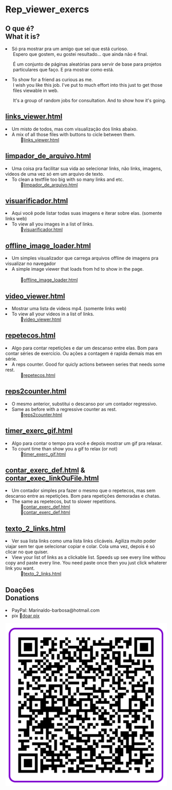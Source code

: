 # Rep_viewer_exercs


<h2>O que é?<br> What it is?</h2>
  <li>Só pra mostrar pra um amigo que sei que está curioso. <ul> Espero que gostem, eu gostei resultado... que ainda não é final.</ul><ul>É um conjunto de páginas aleatórias para servir de base para projetos particulares que faço. E pra mostrar como está.</ul></li>
<li>To show for a friend as curious as me. <ul> I wish you like this job. I've put to much effort into this just to get those files viewable in web. </ul><ul>It's a group of random jobs for consultation. And to show how it's going.</ul></li>

<div>
<h2><a target="_blank" href="https://htmlpreview.github.io/?https://github.com/magoexodia/Rep_viewer_exercs/blob/main/links_viewer.html">links_viewer.html</a></h2>
<li> Um misto de todos, mas com visualização dos links abaixo.
<li> A mix of all those files with buttons to cicle between them. 
<br>&nbsp;&nbsp;&nbsp;&nbsp;&nbsp;&nbsp;&nbsp;&nbsp;&nbsp;&nbsp;&nbsp;&nbsp;🔗<a target="_blank" href="https://htmlpreview.github.io/?https://github.com/magoexodia/Rep_viewer_exercs/blob/main/links_viewer.html">links_viewer.html</a>



<h2><a target="_blank" href="https://htmlpreview.github.io/?https://github.com/magoexodia/Rep_viewer_exercs/blob/main/limpador_de_arquivo.html">limpador_de_arquivo.html</a></h2>
<li> Uma coisa pra facilitar sua vida ao selecionar links, não links, imagens, videos de uma vez só em um arquivo de texto.
<li> To clean a textfile too big with so many links and etc. 
<br>&nbsp;&nbsp;&nbsp;&nbsp;&nbsp;&nbsp;&nbsp;&nbsp;&nbsp;&nbsp;&nbsp;&nbsp;🔗<a target="_blank" href="https://htmlpreview.github.io/?https://github.com/magoexodia/Rep_viewer_exercs/blob/main/limpador_de_arquivo.html">limpador_de_arquivo.html</a>




<h2><a target="_blank" href="https://htmlpreview.github.io/?https://github.com/magoexodia/Rep_viewer_exercs/blob/main/visuarificador.html">visuarificador.html</a></h2>
<li> Aqui você pode listar todas suas imagens e iterar sobre elas. (somente links web)
<li> To view all you images in a list of links. 
<br>&nbsp;&nbsp;&nbsp;&nbsp;&nbsp;&nbsp;&nbsp;&nbsp;&nbsp;&nbsp;&nbsp;&nbsp;🔗<a target="_blank" href="https://htmlpreview.github.io/?https://github.com/magoexodia/Rep_viewer_exercs/blob/main/visuarificador.html">visuarificador.html</a>

<h2><a target="_blank" href="https://htmlpreview.github.io/?https://github.com/magoexodia/Rep_viewer_exercs/blob/main/offline_image_loader.html">offline_image_loader.html</a></h2>
<li>Um simples visualizador que carrega arquivos offline de imagens pra visualizar no navegador</li>
<li>A simple image viewer that loads from hd to show in the page.</li>
<br>&nbsp;&nbsp;&nbsp;&nbsp;&nbsp;&nbsp;&nbsp;&nbsp;&nbsp;&nbsp;&nbsp;&nbsp;🔗<a target="_blank" href="https://htmlpreview.github.io/?https://github.com/magoexodia/Rep_viewer_exercs/blob/main/offline_image_loader.html">offline_image_loader.html</a>

<h2><a target="_blank" href="https://htmlpreview.github.io/?https://github.com/magoexodia/Rep_viewer_exercs/blob/main/video_viewer.html">video_viewer.html</a></h2> 
<li> Mostrar uma lista de videos mp4. (somente links web)
<li> To view all your videos in a list of links. 
<br>&nbsp;&nbsp;&nbsp;&nbsp;&nbsp;&nbsp;&nbsp;&nbsp;&nbsp;&nbsp;&nbsp;&nbsp;🔗<a target="_blank" href="https://htmlpreview.github.io/?https://github.com/magoexodia/Rep_viewer_exercs/blob/main/video_viewer.html">video_viewer.html</a>
</p>



<h2><a target="_blank" href="https://htmlpreview.github.io/?https://github.com/magoexodia/Rep_viewer_exercs/blob/main/repetecos.html">repetecos.html</a></h2> 
<li> Algo para contar repetições e dar um descanso entre elas. Bom para contar séries de exercício. Ou ações a contagem é rapida demais mas em série.
<li> A reps counter. Good for quicly actions between series that needs some rest.
<br>&nbsp;&nbsp;&nbsp;&nbsp;&nbsp;&nbsp;&nbsp;&nbsp;&nbsp;&nbsp;&nbsp;&nbsp;🔗<a target="_blank" href="https://htmlpreview.github.io/?https://github.com/magoexodia/Rep_viewer_exercs/blob/main/repetecos.html">repetecos.html</a>


<h2><a target="_blank" href="https://htmlpreview.github.io/?https://github.com/magoexodia/Rep_viewer_exercs/blob/main/reps2counter.html">reps2counter.html</a></h2> 
<li> O mesmo anterior, substitui o descanso por um contador regressivo.
<li> Same as before with a regressive counter as rest.
<br>&nbsp;&nbsp;&nbsp;&nbsp;&nbsp;&nbsp;&nbsp;&nbsp;&nbsp;&nbsp;&nbsp;&nbsp;🔗<a target="_blank" href="https://htmlpreview.github.io/?https://github.com/magoexodia/Rep_viewer_exercs/blob/main/reps2counter.html">reps2counter.html</a>


<h2><a target="_blank" href="https://htmlpreview.github.io/?https://github.com/magoexodia/Rep_viewer_exercs/blob/main/timer_exerc_gif.html">timer_exerc_gif.html</a></h2> 
<li> Algo para contar o tempo pra você e depois mostrar um gif pra relaxar.
<li> To count time than show you a gif to relax (or not)
<br>&nbsp;&nbsp;&nbsp;&nbsp;&nbsp;&nbsp;&nbsp;&nbsp;&nbsp;&nbsp;&nbsp;&nbsp;🔗<a target="_blank" href="https://htmlpreview.github.io/?https://github.com/magoexodia/Rep_viewer_exercs/blob/main/timer_exerc_gif.html">timer_exerc_gif.html</a>



<h2><a target="_blank" href="https://htmlpreview.github.io/?https://github.com/magoexodia/Rep_viewer_exercs/blob/main/contar_exerc_def.html">contar_exerc_def.html</a> & <a target="_blank" href="https://htmlpreview.github.io/?https://github.com/magoexodia/Rep_viewer_exercs/blob/main/contar_exec_linkOuFile.html">contar_exec_linkOuFile.html</a></h2>
<li> Um contador simples pra fazer o mesmo que o repetecos, mas sem descanso entre as repetições. Bom para repetições demoradas e chatas.
<li> The same as repetecos, but to slower repetitions.
<br>&nbsp;&nbsp;&nbsp;&nbsp;&nbsp;&nbsp;&nbsp;&nbsp;&nbsp;&nbsp;&nbsp;&nbsp;🔗<a target="_blank" href="https://htmlpreview.github.io/?https://github.com/magoexodia/Rep_viewer_exercs/blob/main/contar_exerc_def.html">contar_exerc_def.html</a>
<br>&nbsp;&nbsp;&nbsp;&nbsp;&nbsp;&nbsp;&nbsp;&nbsp;&nbsp;&nbsp;&nbsp;&nbsp;🔗<a target="_blank" href="https://htmlpreview.github.io/?https://github.com/magoexodia/Rep_viewer_exercs/blob/main/contar_exec_linkOuFile.html">contar_exerc_def.html</a>

<h2><a target="_blank" href="https://htmlpreview.github.io/?https://github.com/magoexodia/Rep_viewer_exercs/blob/main/texto_2_links.html">texto_2_links.html</a></h2>
<li> Ver sua lista links como uma lista links clicáveis. Agiliza muito poder viajar sem ter que selecionar copiar e colar. Cola uma vez, depois é só clicar no que quiser.
<li> View your list of links as a clickable list. Speeds up see every line withou copy and paste every line. You need paste once then you just click whaterer link you want.
<br>&nbsp;&nbsp;&nbsp;&nbsp;&nbsp;&nbsp;&nbsp;&nbsp;&nbsp;&nbsp;&nbsp;&nbsp;🔗<a target="_blank" href="https://htmlpreview.github.io/?https://github.com/magoexodia/Rep_viewer_exercs/blob/main/texto_2_links.html">texto_2_links.html</a>
  
<h2>Doações<br>Donations</h2>
<li>PayPal: Marinaldo-barbosa@hotmail.com</li>
<li>pix 🔗<a href="https://nubank.com.br/pagar/tq1wa/9hDxPeWoNB">doar pix</a></li>

<img src="https://github.com/magoexodia/Rep_viewer_exercs/blob/main/pix_pix_pix.png"></div>




